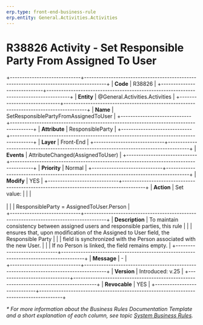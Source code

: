```yaml
---
erp.type: front-end-business-rule
erp.entity: General.Activities.Activities
---
```


# R38826 Activity - Set Responsible Party From Assigned To User
+-----------------------------+---------------------------------------------------------------------------------------+
| **Code**                    | R38826                                                                                |
+-----------------------------+---------------------------------------------------------------------------------------+
| **Entity**                  | @General.Activities.Activities                                                        |
+-----------------------------+---------------------------------------------------------------------------------------+
| **Name**                    | SetResponsiblePartyFromAssignedToUser                                                 |
+-----------------------------+---------------------------------------------------------------------------------------+
| **Attribute**               | ResponsibleParty                                                                      |
+-----------------------------+---------------------------------------------------------------------------------------+
| **Layer**                   | Front-End                                                                             |
+-----------------------------+---------------------------------------------------------------------------------------+
| **Events**                  | AttributeChanged(AssignedToUser)                                                      |
+-----------------------------+---------------------------------------------------------------------------------------+
| **Priority**                | Normal                                                                                |
+-----------------------------+---------------------------------------------------------------------------------------+
| **Modify**                  | YES                                                                                   |
+-----------------------------+---------------------------------------------------------------------------------------+
| **Action**                  | Set value:                                                                            |
|                             | <br><br>                                                                              |
|                             | ResponsibleParty = AssignedToUser.Person                                              |             
+-----------------------------+---------------------------------------------------------------------------------------+
| **Description**             | To maintain consistency between assigned users and responsible parties, this rule     |
|                             | ensures that, upon modification of the Assigned to User field, the Responsible Party  |
|                             | field is synchronized with the Person associated with the new User.                   |
|                             | If no Person is linked, the field remains empty.                                      |
+-----------------------------+---------------------------------------------------------------------------------------+
| **Message**                 | \-                                                                                    |                         
+-----------------------------+---------------------------------------------------------------------------------------+
| **Version**                 | Introduced: v.25                                                                      |
+-----------------------------+---------------------------------------------------------------------------------------+
| **Revocable**               | YES                                                                                   |
+-----------------------------+---------------------------------------------------------------------------------------+

*\* For more information about the Business Rules Documentation Template and a short explanation of each column, see
topic [System Business Rules](../templates/template-description-system-business-rules.md).*
